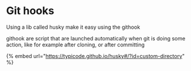 # Git hooks

Using a lib called husky make it easy using the githook

githook are script that are launched automatically when git is doing some action, like for example after cloning, or after committing&#x20;

{% embed url="https://typicode.github.io/husky#/?id=custom-directory" %}
